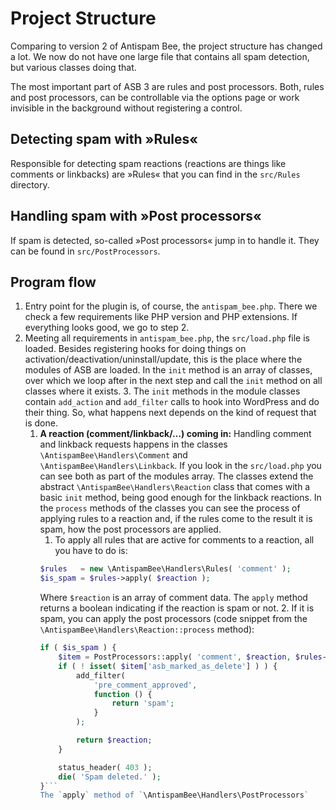 # Project Structure

Comparing to version 2 of Antispam Bee, the project structure has changed a lot. We now do not have one large file that contains all spam detection, but various classes doing that.

The most important part of ASB 3 are rules and post processors. Both, rules and post processors, can be controllable via the options page or work invisible in the background without registering a control.

## Detecting spam with »Rules«

Responsible for detecting spam reactions (reactions are things like comments or linkbacks) are »Rules« that you can find in the `src/Rules` directory.

## Handling spam with »Post processors«

If spam is detected, so-called »Post processors« jump in to handle it. They can be found in `src/PostProcessors`.

## Program flow

1. Entry point for the plugin is, of course, the `antispam_bee.php`. There we check a few requirements like PHP version and PHP extensions. If everything looks good, we go to step 2.
2. Meeting all requirements in `antispam_bee.php`, the `src/load.php` file is loaded. Besides registering hooks for doing things on activation/deactivation/uninstall/update, this is the place where the modules of ASB are loaded.
In the `init` method is an array of classes, over which we loop after in the next step and call the `init` method on all classes where it exists.
   3. The `init` methods in the module classes contain `add_action` and `add_filter` calls to hook into WordPress and do their thing. So, what happens next depends on the kind of request that is done.
   1. **A reaction (comment/linkback/…) coming in:**
   Handling comment and linkback requests happens in the classes `\AntispamBee\Handlers\Comment` and `\AntispamBee\Handlers\Linkback`. If you look in the `src/load.php` you can see both as part of the modules array.
   The classes extend the abstract `\AntispamBee\Handlers\Reaction` class that comes with a basic `init` method, being good enough for the linkback reactions.
   In the `process` methods of the classes you can see the process of applying rules to a reaction and, if the rules come to the result it is spam, how the post processors are applied.
      1. To apply all rules that are active for comments to a reaction, all you have to do is:
      ```php
      $rules   = new \AntispamBee\Handlers\Rules( 'comment' );
      $is_spam = $rules->apply( $reaction );
      ```
      Where `$reaction` is an array of comment data. The `apply` method returns a boolean indicating if the reaction is spam or not.
      2. If it is spam, you can apply the post processors (code snippet from the `\AntispamBee\Handlers\Reaction::process` method):
      ```php
      if ( $is_spam ) {
          $item = PostProcessors::apply( 'comment', $reaction, $rules->get_spam_reasons() );
          if ( ! isset( $item['asb_marked_as_delete'] ) ) {
              add_filter(
                  'pre_comment_approved',
                  function () {
                      return 'spam';
                  }
              );

              return $reaction;
          }

          status_header( 403 );
          die( 'Spam deleted.' );
      }```
      The `apply` method of `\AntispamBee\Handlers\PostProcessors` 
